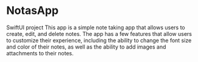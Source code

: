 # NotasApp
SwiftUI project
This app is a simple note taking app that allows users to create, edit, and delete notes. The app has a few features that allow users to customize their experience, including the ability to change the font size and color of their notes, as well as the ability to add images and attachments to their notes.
